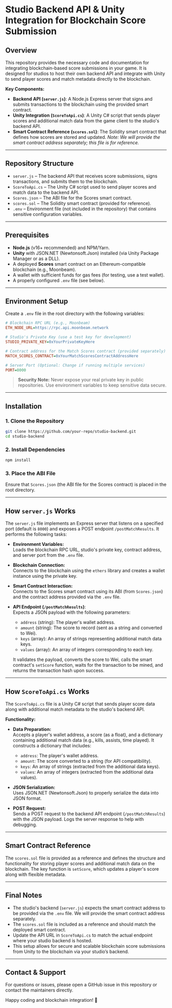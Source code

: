 # Studio Backend API & Unity Integration for Blockchain Score Submission

## Overview
This repository provides the necessary code and documentation for integrating blockchain-based score submissions in your game. It is designed for studios to host their own backend API and integrate with Unity to send player scores and match metadata directly to the blockchain.

**Key Components:**
- **Backend API (`server.js`)**: A Node.js Express server that signs and submits transactions to the blockchain using the provided smart contract.
- **Unity Integration (`ScoreToApi.cs`)**: A Unity C# script that sends player scores and additional match data from the game client to the studio's backend API.
- **Smart Contract Reference (`scores.sol`)**: The Solidity smart contract that defines how scores are stored and updated. *Note: We will provide the smart contract address separately; this file is for reference.*

---

## Repository Structure
- `server.js` – The backend API that receives score submissions, signs transactions, and submits them to the blockchain.
- `ScoreToApi.cs` – The Unity C# script used to send player scores and match data to the backend API.
- `Scores.json` – The ABI file for the Scores smart contract.
- `scores.sol` – The Solidity smart contract (provided for reference).
- `.env` – Environment file (not included in the repository) that contains sensitive configuration variables.

---

## Prerequisites
- **Node.js** (v16+ recommended) and NPM/Yarn.
- **Unity** with JSON.NET (Newtonsoft.Json) installed (via Unity Package Manager or as a DLL).
- A deployed **Scores** smart contract on an Ethereum-compatible blockchain (e.g., Moonbeam).
- A wallet with sufficient funds for gas fees (for testing, use a test wallet).
- A properly configured `.env` file (see below).

---

## Environment Setup
Create a `.env` file in the root directory with the following variables:

```ini
# Blockchain RPC URL (e.g., Moonbeam)
ETH_NODE_URL=https://rpc.api.moonbeam.network

# Studio's Private Key (use a test key for development)
STUDIO_PRIVATE_KEY=0xYourPrivateKeyHere

# Contract address for the Match Scores contract (provided separately)
MATCH_SCORES_CONTRACT=0xYourMatchScoresContractAddressHere

# Server Port (Optional: Change if running multiple services)
PORT=8000
```

> **Security Note:** Never expose your real private key in public repositories. Use environment variables to keep sensitive data secure.

---

## Installation

### 1. Clone the Repository
```bash
git clone https://github.com/your-repo/studio-backend.git
cd studio-backend
```

### 2. Install Dependencies
```bash
npm install
```

### 3. Place the ABI File
Ensure that `Scores.json` (the ABI file for the Scores contract) is placed in the root directory.

---

## How `server.js` Works
The `server.js` file implements an Express server that listens on a specified port (default is `8000`) and exposes a POST endpoint `/postMatchResults`. It performs the following tasks:

- **Environment Variables:**  
  Loads the blockchain RPC URL, studio's private key, contract address, and server port from the `.env` file.

- **Blockchain Connection:**  
  Connects to the blockchain using the `ethers` library and creates a wallet instance using the private key.

- **Smart Contract Interaction:**  
  Connects to the Scores smart contract using its ABI (from `Scores.json`) and the contract address provided via the `.env` file.

- **API Endpoint (`/postMatchResults`)**:  
  Expects a JSON payload with the following parameters:
  - `address` (string): The player's wallet address.
  - `amount` (string): The score to record (sent as a string and converted to Wei).
  - `keys` (array): An array of strings representing additional match data keys.
  - `values` (array): An array of integers corresponding to each key.
  
  It validates the payload, converts the score to Wei, calls the smart contract's `setScore` function, waits for the transaction to be mined, and returns the transaction hash upon success.

---

## How `ScoreToApi.cs` Works
The `ScoreToApi.cs` file is a Unity C# script that sends player score data along with additional match metadata to the studio's backend API.

**Functionality:**
- **Data Preparation:**  
  Accepts a player's wallet address, a score (as a float), and a dictionary containing additional match data (e.g., kills, assists, time played). It constructs a dictionary that includes:
  - `address`: The player's wallet address.
  - `amount`: The score converted to a string (for API compatibility).
  - `keys`: An array of strings (extracted from the additional data keys).
  - `values`: An array of integers (extracted from the additional data values).

- **JSON Serialization:**  
  Uses JSON.NET (Newtonsoft.Json) to properly serialize the data into JSON format.

- **POST Request:**  
  Sends a POST request to the backend API endpoint (`/postMatchResults`) with the JSON payload. Logs the server response to help with debugging.

---

## Smart Contract Reference
The `scores.sol` file is provided as a reference and defines the structure and functionality for storing player scores and additional match data on the blockchain. The key function is `setScore`, which updates a player's score along with flexible metadata.

---

## Final Notes
- The studio's backend (`server.js`) expects the smart contract address to be provided via the `.env` file. We will provide the smart contract address separately.
- The `scores.sol` file is included as a reference and should match the deployed smart contract.
- Update the API URL in `ScoreToApi.cs` to match the actual endpoint where your studio backend is hosted.
- This setup allows for secure and scalable blockchain score submissions from Unity to the blockchain via your studio’s backend.

---

## Contact & Support
For questions or issues, please open a GitHub issue in this repository or contact the maintainers directly.

Happy coding and blockchain integration! 🚀
